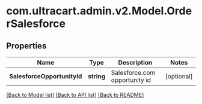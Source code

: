 # com.ultracart.admin.v2.Model.OrderSalesforce
## Properties

Name | Type | Description | Notes
------------ | ------------- | ------------- | -------------
**SalesforceOpportunityId** | **string** | Salesforce.com opportunity id | [optional] 

[[Back to Model list]](../README.md#documentation-for-models) [[Back to API list]](../README.md#documentation-for-api-endpoints) [[Back to README]](../README.md)

